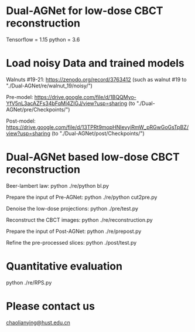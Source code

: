 # Dual-AGNet for low-dose CBCT reconstruction

Tensorflow = 1.15    python = 3.6

# Load noisy Data and trained models

Walnuts #19-21: https://zenodo.org/record/3763412 (such as walnut #19 to "./Dual-AGNet/re/walnut_19/noisy/")

Pre-model:  https://drive.google.com/file/d/1BQQMyo-YfV5nL3acAZFs34bFqMl4ZIGJ/view?usp=sharing (to "./Dual-AGNet/pre/Checkpoints/")

Post-model: https://drive.google.com/file/d/13TPRt9mopHNIevyjRmW_pRGwGoGsTpBZ/view?usp=sharing (to "./Dual-AGNet/post/Checkpoints/")


# Dual-AGNet based low-dose CBCT reconstruction
Beer-lambert law:  python ./re/python bl.py 

Prepare the input of Pre-AGNet:  python ./re/python cut2pre.py

Denoise the low-dose projections:  python ./pre/test.py

Reconstruct the CBCT images:  python ./re/reconstruction.py

Prepare the input of Post-AGNet:  python ./re/prepost.py

Refine the pre-processed slices:  python ./post/test.py


# Quantitative evaluation
python ./re/RPS.py

# Please contact us
chaolianying@hust.edu.cn


